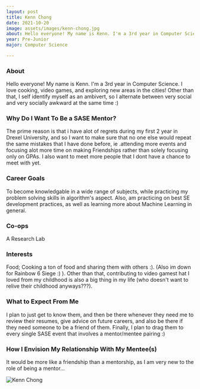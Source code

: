 ```yaml
---
layout: post
title: Kenn Chong 
date: 2021-10-20
image: assets/images/kenn-chong.jpg
about: Hello everyone! My name is Kenn. I'm a 3rd year in Computer Science. I love cooking, video games, and exploring new areas in the cities! Other than that, I self identify myself as an ambivert, so I alternate between very social and very socially awkward at the same time :)
year: Pre-Junior
major: Computer Science

---
```


### About

Hello everyone! My name is Kenn. I'm a 3rd year in Computer Science. I love cooking, video games, and exploring new areas in the cities! Other than that, I self identify myself as an ambivert, so I alternate between very social and very socially awkward at the same time :)

### Why Do I Want To Be a SASE Mentor?

The prime reason is that i have alot of regrets during my first 2 year in Drexel University, and so I want to make sure that no one else would repeat the same mistakes that I have done before, ie .attending more events and focusing alot more time on making Friendships rather than solely focusing only on GPAs. I also want to meet more people that I dont have a chance to meet with yet. 

### Career Goals

To become knowledgable in a wide range of subjects, while practicing my problem solving skills in algorithm's aspect. Also, am practicing on best SE development practices, as well as learning more about Machine Learning in general. 

### Co-ops

A Research Lab

### Interests

Food; Cooking a ton of food and sharing them with others :). (Also im down for Rainbow 6 Siege :) ). Other than that, contributing to video gamest hat I loved from my childhood is also a big thing in my life (who doesn't want to relive their childhood anyways???). 

### What to Expect From Me

I plan to just get to know them, and then be there whenever they need me to review their resumes, give advice on future careers, and also be there if they need someone to be a friend of them. Finally, I plan to drag them to every single SASE event that involves a mentor/mentee pairing :)

### How I Envision My Relationship With My Mentee(s) 

It would be more like a friendship than a mentorship, as I am very new to the role of being a mentor...

<div class="text-center my-5">
    <img src="{ "assets/images/kenn-chong.jpg" | absolute_url }" alt="Kenn Chong" class="rounded post-img" />
</div>
